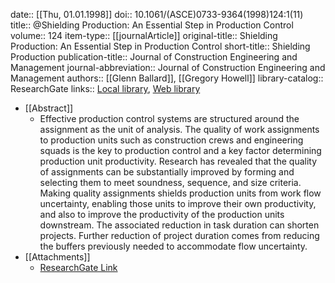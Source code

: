 date:: [[Thu, 01.01.1998]]
doi:: 10.1061/(ASCE)0733-9364(1998)124:1(11)
title:: @Shielding Production: An Essential Step in Production Control
volume:: 124
item-type:: [[journalArticle]]
original-title:: Shielding Production: An Essential Step in Production Control
short-title:: Shielding Production
publication-title:: Journal of Construction Engineering and Management
journal-abbreviation:: Journal of Construction Engineering and Management
authors:: [[Glenn Ballard]], [[Gregory Howell]]
library-catalog:: ResearchGate
links:: [Local library](zotero://select/library/items/57USHPFU), [Web library](https://www.zotero.org/users/6520516/items/57USHPFU)

- [[Abstract]]
	- Effective production control systems are structured around the assignment as the unit of analysis. The quality of work assignments to production units such as construction crews and engineering squads is the key to production control and a key factor determining production unit productivity. Research has revealed that the quality of assignments can be substantially improved by forming and selecting them to meet soundness, sequence, and size criteria. Making quality assignments shields production units from work flow uncertainty, enabling those units to improve their own productivity, and also to improve the productivity of the production units downstream. The associated reduction in task duration can shorten projects. Further reduction of project duration comes from reducing the buffers previously needed to accommodate flow uncertainty.
- [[Attachments]]
	- [ResearchGate Link](https://www.researchgate.net/publication/238626514_Shielding_Production_An_Essential_Step_in_Production_Control)